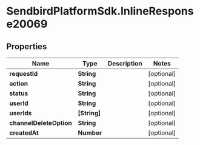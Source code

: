 # SendbirdPlatformSdk.InlineResponse20069

## Properties

Name | Type | Description | Notes
------------ | ------------- | ------------- | -------------
**requestId** | **String** |  | [optional] 
**action** | **String** |  | [optional] 
**status** | **String** |  | [optional] 
**userId** | **String** |  | [optional] 
**userIds** | **[String]** |  | [optional] 
**channelDeleteOption** | **String** |  | [optional] 
**createdAt** | **Number** |  | [optional] 


